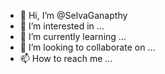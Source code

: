 - 👋 Hi, I’m @SelvaGanapthy
- 👀 I’m interested in ...
- 🌱 I’m currently learning ...
- 💞️ I’m looking to collaborate on ...
- 📫 How to reach me ...

<!---
SelvaGanapthy/SelvaGanapthy is a ✨ special ✨ repository because its `README.md` (this file) appears on your GitHub profile.
You can click the Preview link to take a look at your changes.
--->
